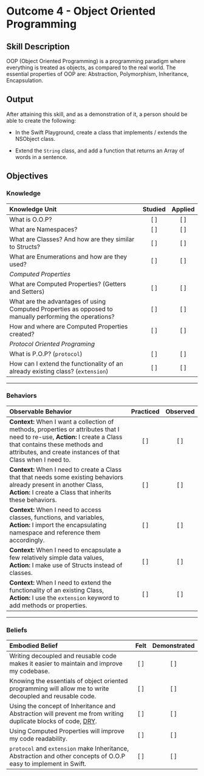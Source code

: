 # Outcome 4 - Object Oriented Programming
## Skill Description

OOP (Object Oriented Programming) is a programming paradigm where everything is treated as objects, as compared to the real world. The essential properties of OOP are: Abstraction, Polymorphism, Inheritance, Encapsulation.


## Output

After attaining this skill, and as a demonstration of it, a person should be able to create the following:

- In the Swift Playground, create a class that implements / extends the NSObject class.

<!-- - By default, the Playground includes the Foundation namespace. Remove the Foundation namespace, take note of what happens. Create a comment under the Foundation import with your note. 

This is too instructional, needs to be removed from the LO. -->

- Extend the `String` class, and add a function that returns an Array of words in a sentence.

## Objectives
### Knowledge

| Knowledge Unit   |      Studied      | Applied |
|:-------------|:------------------:|:--------:|
| What is O.O.P? | [ ] | [ ] |
| What are Namespaces? | [ ] | [ ] |
| What are Classes? And how are they similar to Structs? | [ ] | [ ] |
| What are Enumerations and how are they used? | [ ] | [ ] |
| _Computed Properties_ |
| What are Computed Properties? (Getters and Setters) | [ ] | [ ] |
| What are the advantages of using Computed Properties as opposed to manually performing the operations? | [ ] | [ ] |
| How and where are Computed Properties created? | [ ] | [ ] |
| _Protocol Oriented Programing_ 
| What is P.O.P? (`protocol`) | [ ] | [ ] |
| How can I extend the functionality of an already existing class? (`extension`) | [ ] | [ ] |

-------

### Behaviors

| Observable Behavior   |      Practiced      | Observed |
|:-------------|:------------------:|:--------:|
| **Context:** When I want a collection of methods, properties or attributes that I need to re-use, **Action:** I create a Class that contains these methods and attributes, and create instances of that Class when I need to. | [ ] | [ ] |
| **Context:** When I need to create a Class that that needs some existing behaviors already present in another Class, **Action:** I create a Class that inherits these behaviors. | [ ] | [ ] |
| **Context:** When I need to access classes, functions, and variables, **Action:**  I import the encapsulating namespace and reference them accordingly. | [ ] | [ ] |
| **Context:** When I need to encapsulate a few relatively simple data values, **Action:** I make use of Structs instead of classes. | [ ] | [ ] |
| **Context:** When I need to extend the functionality of an existing Class, **Action:** I use the `extension` keyword to add methods or properties. | [ ] | [ ] |

<!-- Behavior for when to use a protocol vs. inheritence needed here... | **Context:** When I need to pass down inheritable behaviors and characteristics, **Action:** I  | [ ] | [ ] |
 -->

-------

### Beliefs

| Embodied Belief   |      Felt      | Demonstrated |
|:-------------|:------------------:|:--------:|
| Writing decoupled and reusable code makes it easier to maintain and improve my codebase. | [ ] | [ ] |
| Knowing the essentials of object oriented programming will allow me to write decoupled and reusable code. | [ ] | [ ] |
| Using the concept of Inheritance and Abstraction will prevent me from writing duplicate blocks of code, [DRY](https://en.wikipedia.org/wiki/Don%27t_repeat_yourself). | [ ] | [ ] |
| Using Computed Properties will improve my code readability. | [ ] | [ ] |
| `protocol` and `extension` make Inheritance, Abstraction and other concepts of O.O.P easy to implement in Swift. | [ ] | [ ] |
